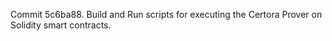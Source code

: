 Commit 5c6ba88.                    Build and Run scripts for executing the Certora Prover on Solidity smart contracts.